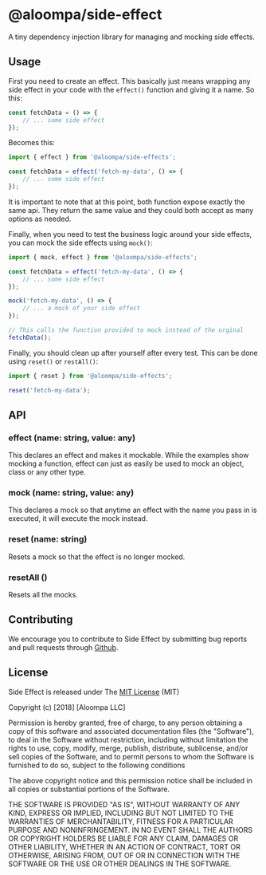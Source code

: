 # @aloompa/side-effect

A tiny dependency injection library for managing and mocking side effects.

## Usage

First you need to create an effect. This basically just means wrapping any side effect in your code with the `effect()` function and giving it a name. So this:

```javascript
const fetchData = () => {
    // ... some side effect
});
```

Becomes this:

```javascript
import { effect } from '@aloompa/side-effects';

const fetchData = effect('fetch-my-data', () => {
    // ... some side effect
});
```

It is important to note that at this point, both function expose exactly the same api. They return the same value and they could both accept as many options as needed.

Finally, when you need to test the business logic around your side effects, you can mock the side effects using `mock()`:

```javascript
import { mock, effect } from '@aloompa/side-effects';

const fetchData = effect('fetch-my-data', () => {
    // ... some side effect
});

mock('fetch-my-data', () => {
    // ... a mock of your side effect
});

// This calls the function provided to mock instead of the orginal
fetchData();
```

Finally, you should clean up after yourself after every test. This can be done using `reset()` or `restAll()`:

```javascript
import { reset } from '@aloompa/side-effects';

reset('fetch-my-data');
```

## API

### effect (name: string, value: any)

This declares an effect and makes it mockable. While the examples show mocking a function, effect can just as easily be used to mock an object, class or any other type.

### mock (name: string, value: any)

This declares a mock so that anytime an effect with the name you pass in is executed, it will execute the mock instead.

### reset (name: string)

Resets a mock so that the effect is no longer mocked.

### resetAll ()

Resets all the mocks.

## Contributing

We encourage you to contribute to Side Effect by submitting bug reports and pull requests through [Github](http//github.com).

## License

Side Effect is released under The [MIT License](http://www.opensource.org/licenses/MIT) (MIT)

Copyright (c) [2018] [Aloompa LLC]

Permission is hereby granted, free of charge, to any person obtaining a copy
of this software and associated documentation files (the "Software"), to deal
in the Software without restriction, including without limitation the rights
to use, copy, modify, merge, publish, distribute, sublicense, and/or sell
copies of the Software, and to permit persons to whom the Software is
furnished to do so, subject to the following conditions

The above copyright notice and this permission notice shall be included in all
copies or substantial portions of the Software.

THE SOFTWARE IS PROVIDED "AS IS", WITHOUT WARRANTY OF ANY KIND, EXPRESS OR IMPLIED, INCLUDING BUT NOT LIMITED TO THE WARRANTIES OF MERCHANTABILITY, FITNESS FOR A PARTICULAR PURPOSE AND NONINFRINGEMENT. IN NO EVENT SHALL THE AUTHORS OR COPYRIGHT HOLDERS BE LIABLE FOR ANY CLAIM, DAMAGES OR OTHER LIABILITY, WHETHER IN AN ACTION OF CONTRACT, TORT OR OTHERWISE, ARISING FROM,
OUT OF OR IN CONNECTION WITH THE SOFTWARE OR THE USE OR OTHER DEALINGS IN THE SOFTWARE.
